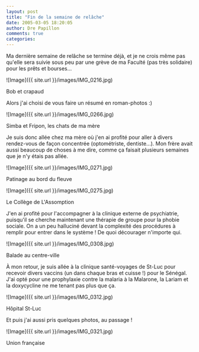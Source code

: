 ```yaml
---
layout: post
title: "Fin de la semaine de relâche"
date: 2005-03-05 18:20:05
author: Dre Papillon
comments: true
categories: 
---
```



Ma dernière semaine de relâche se termine déjà, et je ne crois même pas qu'elle sera suivie sous peu par une grève de ma Faculté (pas très solidaire) pour les prêts et bourses...

![Image]({{ site.url }}/images/IMG_0216.jpg)
<div class="photoattrib">Bob et crapaud</div>



Alors j'ai choisi de vous faire un résumé en roman-photos :)

![Image]({{ site.url }}/images/IMG_0266.jpg)
<div class="photoattrib">Simba et Fripon, les chats de ma mère</div>



Je suis donc allée chez ma mère où j'en ai profité pour aller à divers rendez-vous de façon concentrée (optométriste, dentiste...).  Mon frère avait aussi beaucoup de choses à me dire, comme ça faisait plusieurs semaines que je n'y étais pas allée.

![Image]({{ site.url }}/images/IMG_0271.jpg)
<div class="photoattrib">Patinage au bord du fleuve</div>



![Image]({{ site.url }}/images/IMG_0275.jpg)
<div class="photoattrib">Le Collège de L'Assomption</div>



J'en ai profité pour l'accompagner à la clinique externe de psychiatrie, puisqu'il se cherche maintenant une thérapie de groupe pour la phobie sociale.  On a un peu halluciné devant la complexité des procédures à remplir pour entrer dans le système !  De quoi décourager n'importe qui.

![Image]({{ site.url }}/images/IMG_0308.jpg)
<div class="photoattrib">Balade au centre-ville</div>



À mon retour, je suis allée à la clinique santé-voyages de St-Luc pour recevoir divers vaccins (un dans chaque bras et cuisse !) pour le Sénégal.  J'ai opté pour une prophylaxie contre la malaria à la Malarone, la Lariam et la doxycycline ne me tenant pas plus que ça.

![Image]({{ site.url }}/images/IMG_0312.jpg)
<div class="photoattrib">Hôpital St-Luc</div>



Et puis j'ai aussi pris quelques photos, au passage !

![Image]({{ site.url }}/images/IMG_0321.jpg)
<div class="photoattrib">Union française</div>

